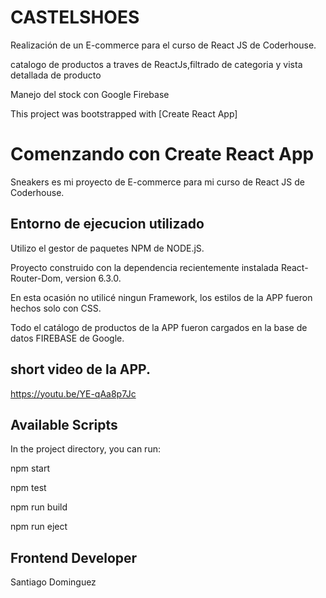 <h1>CASTELSHOES</h1>

<p> Realización de un E-commerce para el curso de React JS de Coderhouse.<p>
<p> catalogo de productos a traves de ReactJs,filtrado de categoria y vista detallada de producto</p>
<p> Manejo del stock con Google Firebase</p>


This project was bootstrapped with [Create React App]


# Comenzando con Create React App

Sneakers es mi proyecto de E-commerce para mi curso de React JS de Coderhouse.


## Entorno de ejecucion utilizado

Utilizo el gestor de paquetes NPM de NODE.jS.

Proyecto construido con la dependencia recientemente instalada React-Router-Dom, version 6.3.0.

En esta ocasión no utilicé ningun Framework, los estilos de la APP fueron hechos solo con CSS. 

Todo el catálogo de productos de la APP fueron cargados en la base de datos FIREBASE de Google.

## short video de la APP.

https://youtu.be/YE-qAa8p7Jc

## Available Scripts
In the project directory, you can run:

npm start

npm test

npm run build

npm run eject

## Frontend Developer

Santiago Dominguez